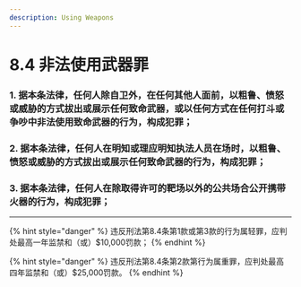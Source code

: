 ```yaml
---
description: Using Weapons
---
```


# 8.4 非法使用武器罪

### 1. 据本条法律，任何人除自卫外，在任何其他人面前，以粗鲁、愤怒或威胁的方式拔出或展示任何致命武器，或以任何方式在任何打斗或争吵中非法使用致命武器的行为，构成犯罪；


### 2. 据本条法律，任何人在明知或理应明知执法人员在场时，以粗鲁、愤怒或威胁的方式拔出或展示任何致命武器的行为，构成犯罪；


### 3. 据本条法律，任何人在除取得许可的靶场以外的公共场合公开携带火器的行为，构成犯罪；

***

{% hint style="danger" %}
违反刑法第8.4条第1款或第3款的行为属轻罪，应判处最高一年监禁和（或）$10,000罚款；
{% endhint %}

{% hint style="danger" %}
违反刑法第8.4条第2款第行为属重罪，应判处最高四年监禁和（或）$25,000罚款。
{% endhint %}